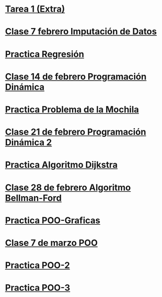 # [Tarea 1 (Extra)](https://classroom.github.com/a/eV5TPTKI)

# [Clase 7 febrero Imputación de Datos](https://classroom.github.com/a/GBi1EQF8)

# [Practica Regresión](https://classroom.github.com/a/OExUrLNG)

# [Clase 14 de febrero Programación Dinámica](https://classroom.github.com/a/ikzD5jtv)

# [Practica Problema de la Mochila](https://classroom.github.com/a/LbZgNfEE)

# [Clase 21 de febrero Programación Dinámica 2](https://classroom.github.com/a/qXYTsVV6)

# [Practica Algoritmo Dijkstra](https://classroom.github.com/a/zmbJDKdv)

# [Clase 28 de febrero Algoritmo Bellman-Ford](https://classroom.github.com/a/MVvEY9hi)

# [Practica POO-Graficas](https://classroom.github.com/a/piwZ48y2)

# [Clase 7 de marzo POO](https://github.com/EduardoLinceGomez/Programacion-Avanzada-Alumnos/tree/main/POO-Graficas)

# [Practica POO-2](https://classroom.github.com/a/1l3HuqOZ)

# [Practica POO-3](https://classroom.github.com/a/-KAHi1sU)